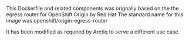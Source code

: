 This Dockerfile and related components was orignally based on the the egress router for OpenShift Origin by Red Hat
The standard name for this image was openshift/origin-egress-router

It has been modified as required by Arctiq to serve a different use case.

